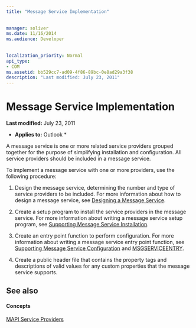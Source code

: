 ```yaml
---
title: "Message Service Implementation"
 
 
manager: soliver
ms.date: 11/16/2014
ms.audience: Developer
 
 
localization_priority: Normal
api_type:
- COM
ms.assetid: bb529cc7-ad09-4f86-89bc-0e8ad29a3f38
description: "Last modified: July 23, 2011"
---
```


# Message Service Implementation

 **Last modified:** July 23, 2011 
  
 * **Applies to:** Outlook * 
  
A message service is one or more related service providers grouped together for the purpose of simplifying installation and configuration. All service providers should be included in a message service.
  
To implement a message service with one or more providers, use the following procedure:
  
1. Design the message service, determining the number and type of service providers to be included. For more information about how to design a message service, see [Designing a Message Service](designing-a-message-service.md).
    
2. Create a setup program to install the service providers in the message service. For more information about writing a message service setup program, see [Supporting Message Service Installation](supporting-message-service-installation.md). 
    
3. Create an entry point function to perform configuration. For more information about writing a message service entry point function, see [Supporting Message Service Configuration](supporting-message-service-configuration.md) and [MSGSERVICEENTRY](msgserviceentry.md). 
    
4. Create a public header file that contains the property tags and descriptions of valid values for any custom properties that the message service supports. 
    
## See also

#### Concepts

[MAPI Service Providers](mapi-service-providers.md)

